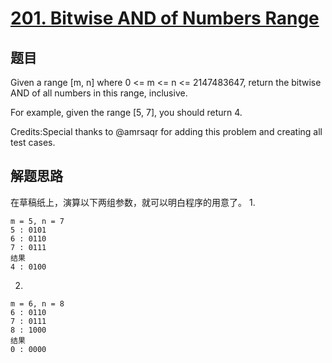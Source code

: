 # [201. Bitwise AND of Numbers Range](https://leetcode-cn.com/problems/bitwise-and-of-numbers-range/)

## 题目
Given a range [m, n] where 0 <= m <= n <= 2147483647, return the bitwise AND of all numbers in this range, inclusive.

For example, given the range [5, 7], you should return 4.

Credits:Special thanks to @amrsaqr for adding this problem and creating all test cases.

## 解题思路

在草稿纸上，演算以下两组参数，就可以明白程序的用意了。
1.
```
m = 5, n = 7
5 : 0101
6 : 0110
7 : 0111
结果
4 : 0100
```
2.
```
m = 6, n = 8
6 : 0110
7 : 0111
8 : 1000
结果
0 : 0000
```